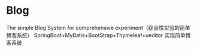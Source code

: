 # Blog
The simple Blog System for comprehensive experiment（综合性实验的简单博客系统）
SpringBoot+MyBatis+BootStrap+Thymeleaf+ueditor 实现简单博客系统
